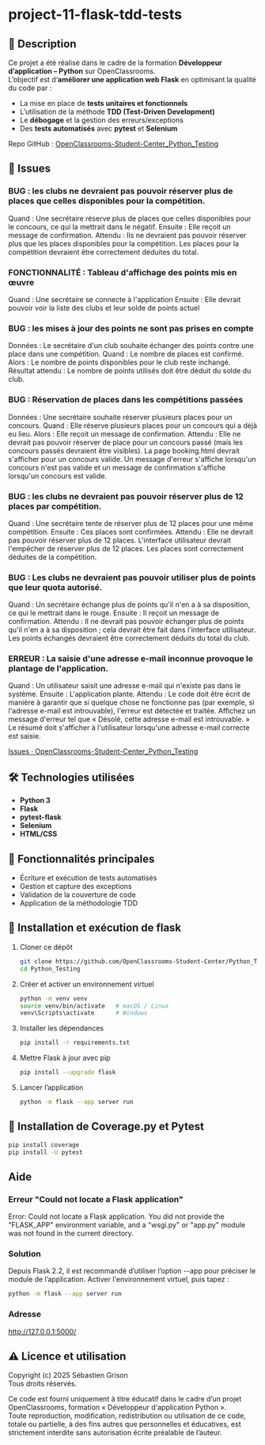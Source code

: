 # project-11-flask-tdd-tests

## 📌 Description
Ce projet a été réalisé dans le cadre de la formation **Développeur d’application – Python** sur OpenClassrooms.  
L’objectif est d’**améliorer une application web Flask** en optimisant la qualité du code par :  
- La mise en place de **tests unitaires et fonctionnels**  
- L’utilisation de la méthode **TDD (Test-Driven Development)**  
- Le **débogage** et la gestion des erreurs/exceptions  
- Des **tests automatisés** avec **pytest** et **Selenium**

Repo GitHub : [OpenClassrooms-Student-Center_Python_Testing](https://github.com/OpenClassrooms-Student-Center/Python_Testing)

## 🐞 Issues
### BUG : les clubs ne devraient pas pouvoir réserver plus de places que celles disponibles pour la compétition.
Quand :
Une secrétaire réserve plus de places que celles disponibles pour le concours, ce qui la mettrait dans le négatif.
Ensuite :
Elle reçoit un message de confirmation.
Attendu :
Ils ne devraient pas pouvoir réserver plus que les places disponibles pour la compétition.
Les places pour la compétition devraient être correctement déduites du total.
### FONCTIONNALITÉ : Tableau d'affichage des points mis en œuvre
Quand :
Une secrétaire se connecte à l'application
Ensuite :
Elle devrait pouvoir voir la liste des clubs et leur solde de points actuel
### BUG : les mises à jour des points ne sont pas prises en compte
Données :
Le secrétaire d'un club souhaite échanger des points contre une place dans une compétition.
Quand :
Le nombre de places est confirmé.
Alors :
Le nombre de points disponibles pour le club reste inchangé.
Résultat attendu :
Le nombre de points utilisés doit être déduit du solde du club.
### BUG : Réservation de places dans les compétitions passées
Données :
Une secrétaire souhaite réserver plusieurs places pour un concours.
Quand :
Elle réserve plusieurs places pour un concours qui a déjà eu lieu.
Alors :
Elle reçoit un message de confirmation.
Attendu :
Elle ne devrait pas pouvoir réserver de place pour un concours passé (mais les concours passés devraient être visibles). 
La page booking.html devrait s'afficher pour un concours valide.
Un message d'erreur s'affiche lorsqu'un concours n'est pas valide et un message de confirmation s'affiche lorsqu'un concours est valide.
### BUG : les clubs ne devraient pas pouvoir réserver plus de 12 places par compétition.
Quand :
Une secrétaire tente de réserver plus de 12 places pour une même compétition.
Ensuite :
Ces places sont confirmées.
Attendu :
Elle ne devrait pas pouvoir réserver plus de 12 places.
L'interface utilisateur devrait l'empêcher de réserver plus de 12 places.
Les places sont correctement déduites de la compétition.
### BUG : Les clubs ne devraient pas pouvoir utiliser plus de points que leur quota autorisé.
Quand :
Un secrétaire échange plus de points qu'il n'en a à sa disposition, ce qui le mettrait dans le rouge.
Ensuite :
Il reçoit un message de confirmation.
Attendu :
Il ne devrait pas pouvoir échanger plus de points qu'il n'en a à sa disposition ; cela devrait être fait dans l'interface utilisateur. 
Les points échangés devraient être correctement déduits du total du club.
### ERREUR : La saisie d'une adresse e-mail inconnue provoque le plantage de l'application.
Quand :
Un utilisateur saisit une adresse e-mail qui n'existe pas dans le système.
Ensuite :
L'application plante.
Attendu :
Le code doit être écrit de manière à garantir que si quelque chose ne fonctionne pas (par exemple, si l'adresse e-mail est introuvable), l'erreur est détectée et traitée. Affichez un message d'erreur tel que « Désolé, cette adresse e-mail est introuvable. » 
Le résumé doit s'afficher à l'utilisateur lorsqu'une adresse e-mail correcte est saisie.

[Issues · OpenClassrooms-Student-Center_Python_Testing](https://github.com/OpenClassrooms-Student-Center/Python_Testing/issues)

## 🛠️ Technologies utilisées
- **Python 3**
- **Flask**
- **pytest-flask**
- **Selenium**
- **HTML/CSS**

## 🚀 Fonctionnalités principales
- Écriture et exécution de tests automatisés
- Gestion et capture des exceptions
- Validation de la couverture de code
- Application de la méthodologie TDD

## 📂 Installation et exécution de flask
1. Cloner ce dépôt  
   ```bash
   git clone https://github.com/OpenClassrooms-Student-Center/Python_Testing.git
   cd Python_Testing
   ```
2. Créer et activer un environnement virtuel  
   ```bash
   python -m venv venv
   source venv/bin/activate   # macOS / Linux
   venv\Scripts\activate      # Windows
   ```
3. Installer les dépendances  
   ```bash
   pip install -r requirements.txt
   ```
4. Mettre Flask à jour avec pip
   ```bash
   pip install --upgrade flask
   ```
5. Lancer l’application  
   ```bash
   python -m flask --app server run
   ```

## 📂 Installation de Coverage.py et Pytest
```bash
pip install coverage
pip install -U pytest
```

## Aide

### Erreur "Could not locate a Flask application"
Error: Could not locate a Flask application. You did not provide the "FLASK_APP" environment variable, and a "wsgi.py" or "app.py" module was not found in the current directory.
### Solution
Depuis Flask 2.2, il est recommandé d’utiliser l’option --app pour préciser le module de l’application.
Activer l'environnement virtuel, puis tapez :

```bash
python -m flask --app server run
```
### Adresse
http://127.0.0.1:5000/

## ⚠️ Licence et utilisation

Copyright (c) 2025 Sébastien Grison  
Tous droits réservés.

Ce code est fourni uniquement à titre éducatif dans le cadre d’un projet OpenClassrooms, formation « Développeur d'application Python ».  
Toute reproduction, modification, redistribution ou utilisation de ce code, totale ou partielle, à des fins autres que personnelles et éducatives, est strictement interdite sans autorisation écrite préalable de l’auteur.